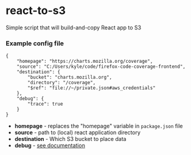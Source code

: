 # react-to-s3
Simple script that will build-and-copy React app to S3



### Example config file

    {
        "homepage": "https://charts.mozilla.org/coverage",
        "source": "C:/Users/kyle/code/firefox-code-coverage-frontend",
        "destination": {
            "bucket": "charts.mozilla.org",
            "directory": "/coverage",
            "$ref": "file://~/private.json#aws_credentials"
        },
        "debug": {
            "trace": true
        }
    }


* **homepage** - replaces the "homepage" variable in `package.json` file
* **source** - path to (local) react application directory
* **destination** - Which S3 bucket to place data
* **debug** - [see documentation](https://github.com/klahnakoski/mo-logs#configuration)

